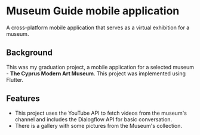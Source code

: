 # Museum Guide mobile application

A cross-platform mobile application that serves as a virtual exhibition for a museum.

## Background
This was my graduation project, a mobile application for a selected museum - **The Cyprus Modern Art Museum**. This project was implemented using Flutter.

## Features

- This project uses the YouTube API to fetch videos from the museum's channel and includes the Dialogflow API for basic conversation. 
- There is a gallery with some pictures from the Museum's collection.
